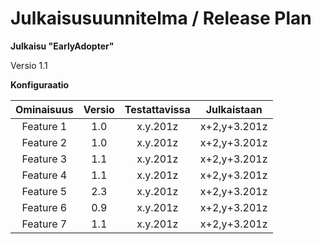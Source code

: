 # Julkaisusuunnitelma / Release Plan



**Julkaisu "EarlyAdopter"**

Versio 1.1

**Konfiguraatio**

| Ominaisuus | Versio | Testattavissa | Julkaistaan |
|:-:|:-:|:-:|:-:|
| Feature 1 | 1.0 | x.y.201z | x+2,y+3.201z |
| Feature 2 | 1.0 | x.y.201z | x+2,y+3.201z |
| Feature 3 | 1.1 | x.y.201z | x+2,y+3.201z |
| Feature 4 | 1.1 | x.y.201z | x+2,y+3.201z |
| Feature 5 | 2.3 | x.y.201z | x+2,y+3.201z |
| Feature 6 | 0.9 | x.y.201z | x+2,y+3.201z |
| Feature 7 | 1.1 | x.y.201z | x+2,y+3.201z |


